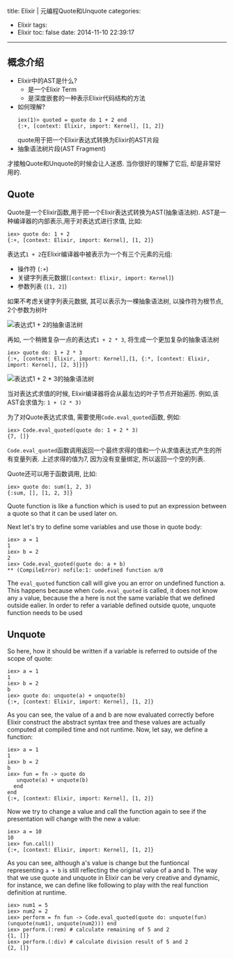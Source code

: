 title: Elixir | 元编程Quote和Unquote
categories:
  - Elixir
tags:
  - Elixir
toc: false
date: 2014-11-10 22:39:17
---

## 概念介绍

- Elixir中的AST是什么?
    - 是一个Elixir Term
    - 是深度嵌套的一种表示Elixir代码结构的方法
- 如何理解?
    ```
    iex(1)> quoted = quote do 1 + 2 end
    {:+, [context: Elixir, import: Kernel], [1, 2]}
    ```
    quote用于把一个Elixir表达式转换为Elixir的AST片段
- 抽象语法树片段(AST Fragment)

才接触Quote和Unquote的时候会让人迷惑. 当你很好的理解了它后, 却是非常好用的.


<!--
一个典型的应用场景就是自动化的生成代码, 用于处理系统中高度重复性的工作
- 数据库模型对象的生成
依据数据库的定义可以自动化的生成模型对象
-->

## Quote

Quote是一个Elixir函数,用于把一个Elixir表达式转换为AST(抽象语法树). AST是一种编译器的内部表示,用于对表达式进行求值, 比如:

```
iex> quote do: 1 + 2
{:+, [context: Elixir, import: Kernel], [1, 2]}
```

表达式`1 + 2`在Elixir编译器中被表示为一个有三个元素的元组:

- 操作符 (`:+`)
- 关键字列表元数据(`[context: Elixir, import: Kernel]`)
- 参数列表 (`[1, 2]`)

如果不考虑关键字列表元数据, 其可以表示为一棵抽象语法树, 以操作符为根节点, 2个参数为树叶

![表达式1 + 2的抽象语法树](/assets/images/ast1.png)

再如, 一个稍微复杂一点的表达式`1 + 2 * 3`, 将生成一个更加复杂的抽象语法树

```
iex> quote do: 1 + 2 * 3
{:+, [context: Elixir, import: Kernel],[1, {:*, [context: Elixir, import: Kernel], [2, 3]}]}
```

![表达式1 + 2 * 3的抽象语法树](/assets/images/ast2.png)

当对表达式求值的时候, Elixir编译器将会从最左边的叶子节点开始遍历. 例如,该AST会求值为: `1 + (2 * 3)`

为了对Quote表达式求值, 需要使用`Code.eval_quoted`函数, 例如:

```
iex> Code.eval_quoted(quote do: 1 + 2 * 3)
{7, []}
```

`Code.eval_quoted`函数调用返回一个最终求得的值和一个从求值表达式产生的所有变量列表. 上述求得的值为7, 因为没有变量绑定, 所以返回一个空的列表.

Quote还可以用于函数调用, 比如:

```
iex> quote do: sum(1, 2, 3)
{:sum, [], [1, 2, 3]}
```

Quote function is like a function which is used to put an expression between a quote so that it can be used later on.

Next let's try to define some variables and use those in quote body:

```
iex> a = 1
1
iex> b = 2
2
iex> Code.eval_quoted(quote do: a + b)
** (CompileError) nofile:1: undefined function a/0
```

The `eval_quoted` function call will give you an error on undefined function a. This happens because when
`Code.eval_quoted` is called, it does not know any `a` value, because the a here is not the same variable
that we defined outside ealier. In order to refer a variable defined outside quote, unquote function needs to be used

## Unquote

So here, how it should be written if a variable is referred to outside of the scope of quote:

```
iex> a = 1
1
iex> b = 2
b
iex> quote do: unquote(a) + unquote(b)
{:+, [context: Elixir, import: Kernel], [1, 2]}
```

As you can see, the value of a and b are now evaluated correctly before Elixir construct the abstract syntax tree and
these values are actually computed at compiled time and not runtime. Now, let say, we define a function:

```
iex> a = 1
1
iex> b = 2
b
iex> fun = fn -> quote do
   unquote(a) + unquote(b)
  end
end
{:+, [context: Elixir, import: Kernel], [1, 2]}
```

Now we try to change a value and call the function again to see if the presentation will change with the new a value:

```
iex> a = 10
10
iex> fun.call()
{:+, [context: Elixir, import: Kernel], [1, 2]}
```

As you can see, although a's value is change but the funtioncal representing `a + b` is still reflecting the original
value of a and b. The way that we use quote and unquote in Elixir can be very creative and dynamic, for instance, we
can define like following to play with the real function definition at runtime.

```
iex> num1 = 5
iex> num2 = 2
iex> perform = fn fun -> Code.eval_quoted(quote do: unquote(fun)(unquote(num1), unquote(num2))) end
iex> perform.(:rem) # calculate remaining of 5 and 2
{1, []}
iex> perform.(:div) # calculate division result of 5 and 2
{2, []}
```

